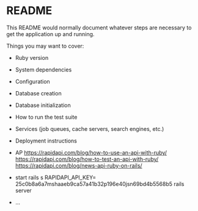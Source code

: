# README

This README would normally document whatever steps are necessary to get the
application up and running.

Things you may want to cover:

* Ruby version

* System dependencies

* Configuration

* Database creation

* Database initialization

* How to run the test suite

* Services (job queues, cache servers, search engines, etc.)

* Deployment instructions


* AP
  https://rapidapi.com/blog/how-to-use-an-api-with-ruby/
  https://rapidapi.com/blog/how-to-test-an-api-with-ruby/
  https://rapidapi.com/blog/news-api-ruby-on-rails/
* start rails s
  RAPIDAPI_API_KEY= 25c0b8a6a7mshaaeb9ca57a41b32p196e40jsn69bd4b5568b5 rails server
* ...
